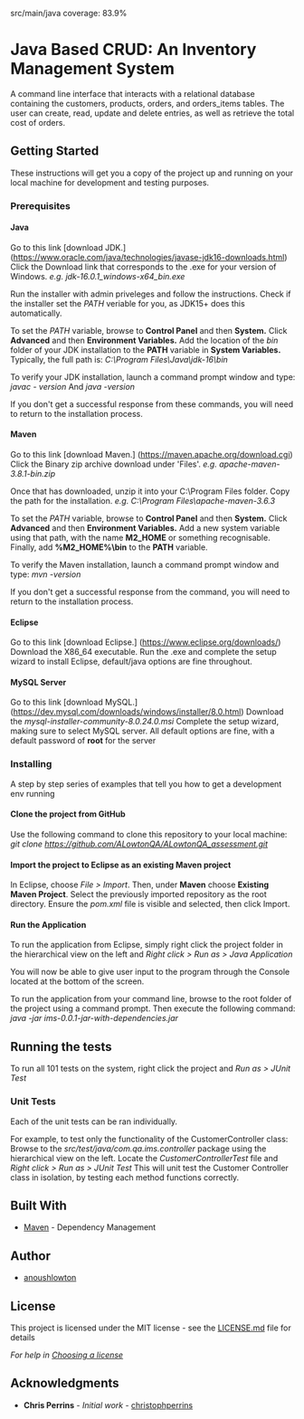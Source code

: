 src/main/java coverage: 83.9%
# Java Based CRUD: An Inventory Management System

A command line interface that interacts with a relational database containing the customers, products, orders, and orders_items tables. The user can create, read, update and delete entries, as well as retrieve the total cost of orders.

## Getting Started

These instructions will get you a copy of the project up and running on your local machine for development and testing purposes.

### Prerequisites

#### Java 
Go to this link [download JDK.] (https://www.oracle.com/java/technologies/javase-jdk16-downloads.html)
Click the Download link that corresponds to the .exe for your version of Windows.
*e.g. jdk-16.0.1_windows-x64_bin.exe*

Run the installer with admin priveleges and follow the instructions.
Check if the installer set the *PATH* veriable for you, as JDK15+ does this automatically.

To set the *PATH* variable, browse to **Control Panel** and then **System.** 
Click **Advanced** and then **Environment Variables.**
Add the location of the *bin* folder of your JDK installation to the **PATH** variable in **System Variables.**
Typically, the full path is:
*C:\Program Files\Java\jdk-16\bin*

To verify your JDK installation, launch a command prompt window and type:
*javac - version*
And
*java -version*

If you don't get a successful response from these commands, you will need to return to the installation process.

#### Maven

Go to this link [download Maven.] (https://maven.apache.org/download.cgi)
Click the Binary zip archive download under 'Files'.
*e.g. apache-maven-3.8.1-bin.zip*

Once that has downloaded, unzip it into your C:\Program Files folder.
Copy the path for the installation.
*e.g. C:\Program Files\apache-maven-3.6.3*

To set the *PATH* variable, browse to **Control Panel** and then **System.** 
Click **Advanced** and then **Environment Variables.**
Add a new system variable using that path, with the name **M2_HOME** or something recognisable.
Finally, add **%M2_HOME%\bin** to the **PATH** variable.

To verify the Maven installation, launch a command prompt window and type:
*mvn -version*

If you don't get a successful response from the command, you will need to return to the installation process.

#### Eclipse

Go to this link [download Eclipse.] (https://www.eclipse.org/downloads/)
Download the X86_64 executable.
Run the .exe and complete the setup wizard to install Eclipse, default/java options are fine throughout.

#### MySQL Server

Go to this link [download MySQL.] (https://dev.mysql.com/downloads/windows/installer/8.0.html)
Download the *mysql-installer-community-8.0.24.0.msi*
Complete the setup wizard, making sure to select MySQL server.
All default options are fine, with a default password of **root** for the server

### Installing

A step by step series of examples that tell you how to get a development env running

#### Clone the project from GitHub

Use the following command to clone this repository to your local machine:
*git clone https://github.com/ALowtonQA/ALowtonQA_assessment.git*

#### Import the project to Eclipse as an existing Maven project

In Eclipse, choose *File > Import*.
Then, under **Maven** choose **Existing Maven Project**.
Select the previously imported repository as the root directory.
Ensure the *pom.xml* file is visible and selected, then click Import.

#### Run the Application

To run the application from Eclipse, simply right click the project folder in the hierarchical view on the left and *Right click > Run as > Java Application*

You will now be able to give user input to the program through the Console located at the bottom of the screen. 

To run the application from your command line, browse to the root folder of the project using a command prompt.
Then execute the following command:
*java -jar ims-0.0.1-jar-with-dependencies.jar*

## Running the tests

To run all 101 tests on the system, right click the project and *Run as > JUnit Test*

### Unit Tests 

Each of the unit tests can be ran individually.

For example, to test only the functionality of the CustomerController class:
Browse to the *src/test/java/com.qa.ims.controller* package using the hierarchical view on the left.
Locate the *CustomerControllerTest* file and *Right click > Run as > JUnit Test*
This will unit test the Customer Controller class in isolation, by testing each method functions correctly.

## Built With

* [Maven](https://maven.apache.org/) - Dependency Management

## Author

* [anoushlowton](https://github.com/ALowtonQA)

## License

This project is licensed under the MIT license - see the [LICENSE.md](LICENSE.md) file for details 

*For help in [Choosing a license](https://choosealicense.com/)*

## Acknowledgments

* **Chris Perrins** - *Initial work* - [christophperrins](https://github.com/christophperrins)
